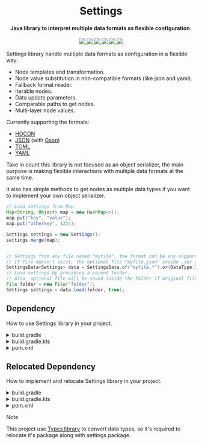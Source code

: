 <h1 align="center">Settings</h1>

<h4 align="center">Java library to interpret multiple data formats as flexible configuration.</h4>

<p align="center">
    <a href="https://saic.one/discord">
        <img src="https://img.shields.io/discord/974288218839191612.svg?style=flat-square&label=discord&logo=discord&logoColor=white&color=7289da"/>
    </a>
    <a href="https://www.codefactor.io/repository/github/saicone/settings">
        <img src="https://img.shields.io/codefactor/grade/github/saicone/settings?style=flat-square&logo=codefactor&logoColor=white&label=codefactor&color=00b16a"/>
    </a>
    <a href="https://github.com/saicone/settings">
        <img src="https://img.shields.io/github/languages/code-size/saicone/settings?logo=github&logoColor=white&style=flat-square"/>
    </a>
    <a href="https://jitpack.io/#com.saicone/settings">
        <img src="https://img.shields.io/github/v/tag/saicone/settings?style=flat-square&logo=jitpack&logoColor=white&label=JitPack&color=brigthgreen"/>
    </a>
    <a href="https://javadoc.saicone.com/settings/">
        <img src="https://img.shields.io/badge/JavaDoc-Online-green?style=flat-square"/>
    </a>
    <a href="https://docs.saicone.com/settings/">
        <img src="https://img.shields.io/badge/Saicone-Settings%20Wiki-3b3bb0?logo=github&logoColor=white&style=flat-square"/>
    </a>
</p>

Settings library handle multiple data formats as configuration in a flexible way:

* Node templates and transformation.
* Node value substitution in non-compatible formats (like json and yaml).
* Fallback format reader.
* Iterable nodes.
* Data update parameters.
* Comparable paths to get nodes.
* Multi-layer node values.

Currently supporting the formats:

* [HOCON](https://github.com/lightbend/config/blob/main/HOCON.md)
* [JSON](https://www.json.org/) (with [Gson](https://github.com/google/gson))
* [TOML](https://toml.io/en/v1.0.0)
* [YAML](http://yaml.org/spec/1.1/current.html)

Take in count this library is not focused as an object serializer, the main purpose is making flexible interactions with multiple data formats at the same time.

It also has simple methods to get nodes as multiple data types if you want to implement your own object serializer.

```java
// Load settings from Map
Map<String, Object> map = new HashMap<>();
map.put("key", "value");
map.put("otherkey", 1234);

Settings settings = new Settings();
settings.merge(map);


// Settings from any file named "myfile", the format can be any supported format.
// If file doesn't exist, the optional file "myfile.json" inside .jar will be used.
SettingsData<Settings> data = SettingsData.of("myfile.*").or(DataType.INPUT_STREAM, "myfile.json");
// Load settings by providing a parent folder.
// Also, optional file will be saved inside the folder if original file doesn't exist
File folder = new File("folder");
Settings settings = data.load(folder, true);
```

## Dependency

How to use Settings library in your project.

<details>
  <summary>build.gradle</summary>

```groovy
repositories {
    maven { url 'https://jitpack.io' }
}

dependencies {
    implementation 'com.saicone.settings:settings:1.0.4'
    // Other modules
    implementation 'com.saicone.settings:settings-gson:1.0.4'
    implementation 'com.saicone.settings:settings-hocon:1.0.4'
    implementation 'com.saicone.settings:settings-toml:1.0.4'
    implementation 'com.saicone.settings:settings-yaml:1.0.4'
}
```

</details>

<details>
  <summary>build.gradle.kts</summary>

```kotlin
repositories {
    maven("https://jitpack.io")
}

dependencies {
    implementation("com.saicone.settings:settings:1.0.4")
    // Other modules
    implementation("com.saicone.settings:settings-gson:1.0.4")
    implementation("com.saicone.settings:settings-hocon:1.0.4")
    implementation("com.saicone.settings:settings-toml:1.0.4")
    implementation("com.saicone.settings:settings-yaml:1.0.4")
}
```

</details>

<details>
  <summary>pom.xml</summary>

```xml
<repositories>
    <repository>
        <id>Jitpack</id>
        <url>https://jitpack.io</url>
    </repository>
</repositories>

<dependencies>
    <dependency>
        <groupId>com.saicone.settings</groupId>
        <artifactId>settings</artifactId>
        <version>1.0.4</version>
        <scope>compile</scope>
    </dependency>
    <!-- Other modules -->
    <dependency>
        <groupId>com.saicone.settings</groupId>
        <artifactId>settings-gson</artifactId>
        <version>1.0.4</version>
        <scope>compile</scope>
    </dependency>
    <dependency>
        <groupId>com.saicone.settings</groupId>
        <artifactId>settings-hocon</artifactId>
        <version>1.0.4</version>
        <scope>compile</scope>
    </dependency>
    <dependency>
        <groupId>com.saicone.settings</groupId>
        <artifactId>settings-toml</artifactId>
        <version>1.0.4</version>
        <scope>compile</scope>
    </dependency>
    <dependency>
        <groupId>com.saicone.settings</groupId>
        <artifactId>settings-yaml</artifactId>
        <version>1.0.4</version>
        <scope>compile</scope>
    </dependency>
</dependencies>
```

</details>

## Relocated Dependency

How to implement and relocate Settings library in your project.

<details>
  <summary>build.gradle</summary>

```groovy
plugins {
    id 'com.gradleup.shadow' version '9.2.2'
}

repositories {
    maven { url 'https://jitpack.io' }
}

dependencies {
    implementation 'com.saicone.settings:settings:1.0.4'
    // Other modules
    implementation 'com.saicone.settings:settings-gson:1.0.4'
    implementation 'com.saicone.settings:settings-hocon:1.0.4'
    implementation 'com.saicone.settings:settings-toml:1.0.4'
    implementation 'com.saicone.settings:settings-yaml:1.0.4'
}

jar.dependsOn (shadowJar)

shadowJar {
    // Relocate packages (DO NOT IGNORE THIS)
    relocate 'com.saicone.types', project.group + '.libs.types'
    relocate 'com.saicone.settings', project.group + '.libs.settings'
    // Exclude unused classes (optional)
    minimize()
}
```

</details>

<details>
  <summary>build.gradle.kts</summary>

```kotlin
plugins {
    id("com.gradleup.shadow") version "9.2.2"
}

repositories {
    maven("https://jitpack.io")
}

dependencies {
    implementation("com.saicone.settings:settings:1.0.4")
    // Other modules
    implementation("com.saicone.settings:settings-gson:1.0.4")
    implementation("com.saicone.settings:settings-hocon:1.0.4")
    implementation("com.saicone.settings:settings-toml:1.0.4")
    implementation("com.saicone.settings:settings-yaml:1.0.4")
}

tasks {
    jar {
        dependsOn(tasks.shadowJar)
    }

    shadowJar {
        // Relocate packages (DO NOT IGNORE THIS)
        relocate("com.saicone.types", "${project.group}.libs.types")
        relocate("com.saicone.settings", "${project.group}.libs.settings")
        // Exclude unused classes (optional)
        minimize()
    }
}
```

</details>

<details>
  <summary>pom.xml</summary>

```xml
<repositories>
    <repository>
        <id>Jitpack</id>
        <url>https://jitpack.io</url>
    </repository>
</repositories>

<dependencies>
    <dependency>
        <groupId>com.saicone.settings</groupId>
        <artifactId>settings</artifactId>
        <version>1.0.4</version>
        <scope>compile</scope>
    </dependency>
    <!-- Other modules -->
    <dependency>
        <groupId>com.saicone.settings</groupId>
        <artifactId>settings-gson</artifactId>
        <version>1.0.4</version>
        <scope>compile</scope>
    </dependency>
    <dependency>
        <groupId>com.saicone.settings</groupId>
        <artifactId>settings-hocon</artifactId>
        <version>1.0.4</version>
        <scope>compile</scope>
    </dependency>
    <dependency>
        <groupId>com.saicone.settings</groupId>
        <artifactId>settings-toml</artifactId>
        <version>1.0.4</version>
        <scope>compile</scope>
    </dependency>
    <dependency>
        <groupId>com.saicone.settings</groupId>
        <artifactId>settings-yaml</artifactId>
        <version>1.0.4</version>
        <scope>compile</scope>
    </dependency>
</dependencies>

<build>
    <plugin>
        <groupId>org.apache.maven.plugins</groupId>
        <artifactId>maven-shade-plugin</artifactId>
        <version>3.6.1</version>
        <configuration>
            <relocations>
                <!-- Relocate packages (DO NOT IGNORE THIS) -->
                <relocation>
                    <pattern>com.saicone.types</pattern>
                    <shadedPattern>${project.groupId}.libs.types</shadedPattern>
                </relocation>
                <relocation>
                    <pattern>com.saicone.settings</pattern>
                    <shadedPattern>${project.groupId}.libs.settings</shadedPattern>
                </relocation>
            </relocations>
            <!-- Exclude unused classes (optional) -->
            <minimizeJar>true</minimizeJar>
        </configuration>
        <executions>
            <execution>
                <phase>package</phase>
                <goals>
                    <goal>shade</goal>
                </goals>
            </execution>
        </executions>
    </plugin>
</build>
```

</details>

> [!NOTE]  
> This project use [Types library](https://github.com/saicone/types) to convert data types, so it's required to relocate it's package along with settings package.